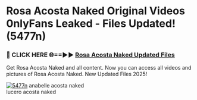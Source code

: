 # Rosa Acosta Naked Original Videos 0nlyFans Leaked - Files Updated! (5477n)

<h3>🔴 CLICK HERE 🌐==►► <a href="https://tinyurl.com/yckcrads" rel="nofollow">Rosa Acosta Naked Updated Files</a></h3>

Get Rosa Acosta Naked and all content. Now you can access all videos and pictures of Rosa Acosta Naked. New Updated Files 2025!

[![5477n](https://i.imgur.com/hpKpOFt.gif)](https://tinyurl.com/yckcrads)
anabelle acosta naked<br>
lucero acosta naked